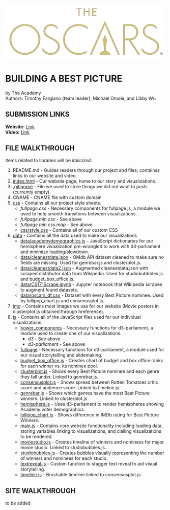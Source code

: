 ![Oscars Logo](img/oscars-logo.png)
# BUILDING A BEST PICTURE

by The Academy </br>
Authors: Timothy Fargiano (team leader), Michael Omole, and Libby Wu

## SUBMISSION LINKS

**Website:** [Link](https://guacomole13.github.io/CS171-Final-/) </br>
**Video:** [Link]()

## FILE WALKTHROUGH

Items related to libraries will be *italicized*.

1. README.md - Guides readers through our project and files; containss links to our website and video.
2. [index.html](index.html) - Our website page, home to our story and visualizations.
3. [.gitignore](.gitignore) - File we used to store things we did not want to push (currently empty).
4. CNAME - CNAME file with custom domain
5. [css](css) - Contains all our project style sheets.
    - *fullpage.css* - Necessary components for fullpage.js, a module we used to help smooth transitions between visualizations.
    - *fullpage.min.css* - See above
    - *fullpage.min.css.map* - See above
    - [css/style.css](style.css) - Contains all of our custom CSS
6. [data](data) - Contains all the data used to make our visualizations
    - [data/academydemographics.js](data/academydemographics.js) - JavaScript dictionaries for our hemisphere visualization pre-wrangled to work with d3-parliament and minimize loading/slowdown.
    - [data/cleanestdata.json](data/cleanestdata.json) - OMdb API dataset cleaned to make sure no fields are missing. Used for genrebar.js and clusterplot.js.
    - [data/cleanestdata2.json](data/cleanestdata2.json) - Augmented cleanestdata.json with scraped distributor data from Wikipedia. Used for studiobubbbles.js and budget_box_office.js.
    - [data/CS171Scrape.ipynb](data/CS171Scrape.ipynb) - Jupyter notebook that Wikipedia scrapes to augment found datasets.
    - [data/oscars_df.csv](data/oscars_df.csv) - Dataset with every Best Picture nominee. Used by lollipop_chart.js and consenusplot.js.
7. [img](img) - Contains most images we use for our website (Movie posters in clusterplot.js obtained through hreference).
8. [js](js) - Contains all of the JavaScript files used for our individual visualizations.
    - [bower_components](*js/bower_components*) - Necessary functions for d3-parliament, a module used to create one of our visualizations.
        - *d3* - See above
        - *d3-parliament* - See above
    - [fullpage](*js/fullpage*) - Necessary functions for d3-parliament, a module used for our visual storytelling and slidemaking.
    - [budget_box_office.js](budget_box_office.js) - Creates chart of budget and box office ranks for each winner vs. its nominee pool.
    - [clusterplot.js](clusterplot.js) - Shows every Best Picture nominee and each genre they fall under. Linked to genrebar.js.
    - [consensusplot.js](consensusplot.js)  - Shows spread between Rotten Tomatoes critic score and audience score. Linked to timeline.js.
    - [genrebar.js](genrebar.js) - Shows which genres have the most Best Picture winners. Linked to clusterplot.js
    - [hemisphere.js](hemisphere.js) - Uses d3-parliament to render hemispheres showing Academy voter demographics.
    - [lollipop_chart.js](lollipop_chart.js) - Shows difference in IMDb rating for Best Picture Winners.
    - [main.js](main.js) - Contains core website functionality including loading data, storing variables linking to visualizations, and clalling visualizations to be rendered.
    - [moviestudio.js](moviestudio.js) - Creates timeline of winners and nominees for major movie studio. Linked to studiobubbles.js.
    - [studiobubbles.js](studiobubbles.js) - Creates bubbles visually representing the number of winners and nominees for each studio.
    - [textreveal.js](textreveal.js) - Custom function to stagger text reveal to aid visual storytelling.
    - [timeline.js](timeline.js) - Brushable timeline linked to consensusplot.js.

## SITE WALKTHROUGH

to be added

